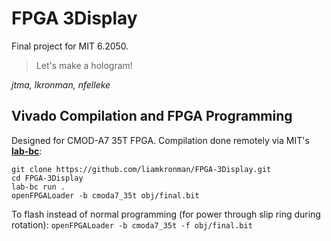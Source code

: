 # FPGA 3Display

Final project for MIT 6.2050.
> Let's make a hologram!

*jtma, lkronman, nfelleke*

##  Vivado Compilation and FPGA Programming
Designed for CMOD-A7 35T FPGA. Compilation done remotely via MIT's [**lab-bc**](https://dspace.mit.edu/handle/1721.1/151412?show=full):
```
git clone https://github.com/liamkronman/FPGA-3Display.git
cd FPGA-3Display
lab-bc run .
openFPGALoader -b cmoda7_35t obj/final.bit
```
To flash instead of normal programming (for power through slip ring during rotation):
`openFPGALoader -b cmoda7_35t -f obj/final.bit`
